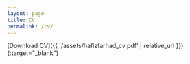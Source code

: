 ```yaml
---
layout: page
title: CV
permalink: /cv/
---
```


<script>
  window.location.href = "{{ '/assets/hafizfarhad_cv.pdf' | relative_url }}";
</script>

[Download CV]({{ '/assets/hafizfarhad_cv.pdf' | relative_url }}){:target="_blank"}